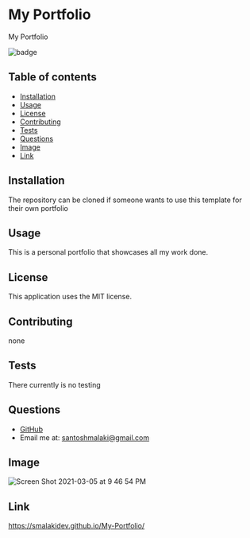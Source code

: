 # My Portfolio

My Portfolio

![badge](https://img.shields.io/static/v1?label=license&message=MIT&color=green)

## Table of contents

- [Installation](#installation)
- [Usage](#usage)
- [License](#license)
- [Contributing](#contributing)
- [Tests](#tests)
- [Questions](#questions)
- [Image](#image)
- [Link](#link) 

## Installation

The repository can be cloned if someone wants to use this template for their own portfolio

## Usage

This is a personal portfolio that showcases all my work done.

## License

This application uses the MIT license.

## Contributing

none

## Tests

There currently is no testing

## Questions

- [GitHub](https://github.com/smalakidev)
- Email me at: santoshmalaki@gmail.com

## Image

![Screen Shot 2021-03-05 at 9 46 54 PM](https://user-images.githubusercontent.com/61706566/110192524-8dd96f80-7dfc-11eb-835e-f229d94230f6.png)

## Link

https://smalakidev.github.io/My-Portfolio/

